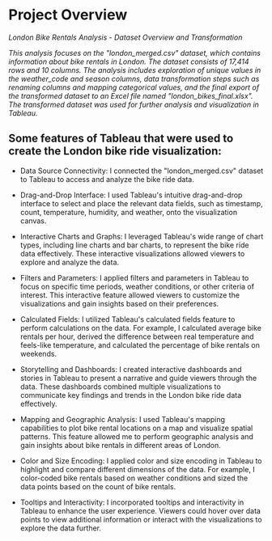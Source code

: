 # Project Overview

*London Bike Rentals Analysis - Dataset Overview and Transformation*

*This analysis focuses on the "london_merged.csv" dataset, which contains information about bike rentals in London. The dataset consists of 17,414 rows and 10 columns. The analysis includes exploration of unique values in the weather_code and season columns, data transformation steps such as renaming columns and mapping categorical values, and the final export of the transformed dataset to an Excel file named "london_bikes_final.xlsx". The transformed dataset was used for further analysis and visualization in Tableau.*


## Some features of Tableau that were used to create the London bike ride visualization:

- Data Source Connectivity: I connected the "london_merged.csv" dataset to Tableau to access and analyze the bike ride data.

- Drag-and-Drop Interface: I used Tableau's intuitive drag-and-drop interface to select and place the relevant data fields, such as timestamp, count, temperature, humidity, and weather, onto the visualization canvas.

- Interactive Charts and Graphs: I leveraged Tableau's wide range of chart types, including line charts and bar charts, to represent the bike ride data effectively. These interactive visualizations allowed viewers to explore and analyze the data.

- Filters and Parameters: I applied filters and parameters in Tableau to focus on specific time periods, weather conditions, or other criteria of interest. This interactive feature allowed viewers to customize the visualizations and gain insights based on their preferences.

- Calculated Fields: I utilized Tableau's calculated fields feature to perform calculations on the data. For example, I calculated average bike rentals per hour, derived the difference between real temperature and feels-like temperature, and calculated the percentage of bike rentals on weekends.

- Storytelling and Dashboards: I created interactive dashboards and stories in Tableau to present a narrative and guide viewers through the data. These dashboards combined multiple visualizations to communicate key findings and trends in the London bike ride data effectively.

- Mapping and Geographic Analysis: I used Tableau's mapping capabilities to plot bike rental locations on a map and visualize spatial patterns. This feature allowed me to perform geographic analysis and gain insights about bike rentals in different areas of London.

- Color and Size Encoding: I applied color and size encoding in Tableau to highlight and compare different dimensions of the data. For example, I color-coded bike rentals based on weather conditions and sized the data points based on the count of bike rentals.

- Tooltips and Interactivity: I incorporated tooltips and interactivity in Tableau to enhance the user experience. Viewers could hover over data points to view additional information or interact with the visualizations to explore the data further.


